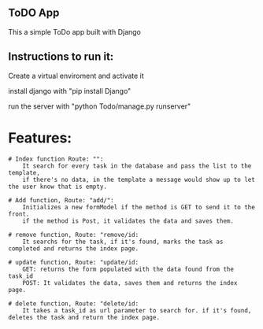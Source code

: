 ## ToDO App

This a simple ToDo app built with Django

## Instructions to run it:

Create a virtual enviroment and activate it

install django with "pip install Django"

run the server with "python Todo/manage.py runserver"


# Features:

    # Index function Route: "":
        It search for every task in the database and pass the list to the template,
        if there's no data, in the template a message would show up to let the user know that is empty.

    # Add function, Route: "add/":
        Initializes a new formModel if the method is GET to send it to the front.
        if the method is Post, it validates the data and saves them.

    # remove function, Route: "remove/id:
        It searchs for the task, if it's found, marks the task as completed and returns the index page.

    # update function, Route: "update/id:
        GET: returns the form populated with the data found from the task_id
        POST: It validates the data, saves them and returns the index page.

    # delete function, Route: "delete/id:
        It takes a task_id as url parameter to search for. if it's found, deletes the task and return the index page.
